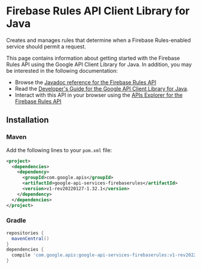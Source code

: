 # Firebase Rules API Client Library for Java

Creates and manages rules that determine when a Firebase Rules-enabled service should permit a request. 

This page contains information about getting started with the Firebase Rules API
using the Google API Client Library for Java. In addition, you may be interested
in the following documentation:

* Browse the [Javadoc reference for the Firebase Rules API][javadoc]
* Read the [Developer's Guide for the Google API Client Library for Java][google-api-client].
* Interact with this API in your browser using the [APIs Explorer for the Firebase Rules API][api-explorer]

## Installation

### Maven

Add the following lines to your `pom.xml` file:

```xml
<project>
  <dependencies>
    <dependency>
      <groupId>com.google.apis</groupId>
      <artifactId>google-api-services-firebaserules</artifactId>
      <version>v1-rev20220127-1.32.1</version>
    </dependency>
  </dependencies>
</project>
```

### Gradle

```gradle
repositories {
  mavenCentral()
}
dependencies {
  compile 'com.google.apis:google-api-services-firebaserules:v1-rev20220127-1.32.1'
}
```

[javadoc]: https://googleapis.dev/java/google-api-services-firebaserules/latest/index.html
[google-api-client]: https://github.com/googleapis/google-api-java-client/
[api-explorer]: https://developers.google.com/apis-explorer/#p/firebaserules/v1/
